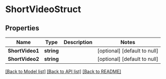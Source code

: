 # ShortVideoStruct

## Properties
Name | Type | Description | Notes
------------ | ------------- | ------------- | -------------
**ShortVideo1** | **string** |  | [optional] [default to null]
**ShortVideo2** | **string** |  | [optional] [default to null]

[[Back to Model list]](../README.md#documentation-for-models) [[Back to API list]](../README.md#documentation-for-api-endpoints) [[Back to README]](../README.md)


